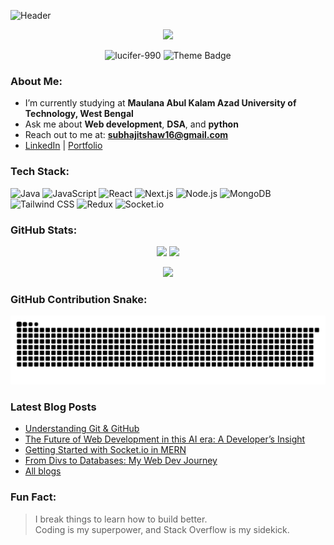   
![Header](https://capsule-render.vercel.app/api?type=venom&height=250&color=gradient&customColorList=6,11,20&text=Subhajit%20Shaw&fontAlignY=81&fontColor=668CFF)

<!-- <h1 align="center">
  Hi I'm Subhajit Shaw
  <img src="https://media.giphy.com/media/hvRJCLFzcasrR4ia7z/giphy.gif" width="35" />
</h1> -->

<p align="center">
  <a href="https://github.com/lucifer-990"><img src="https://readme-typing-svg.herokuapp.com?font=Fira+Code&weight=500&size=24&duration=3000&pause=1000&color=668CFF&center=true&vCenter=true&width=500&lines=Full-Stack+Developer;MERN+Stack+Enthusiast;Open+Source+Contributor;Lifelong+Learner"></a>
</p>

<p align="center">
  <img src="https://komarev.com/ghpvc/?username=lucifer-990&label=Visitors&color=0e75b6&style=flat" alt="lucifer-990" />
  <picture>
    <source media="(prefers-color-scheme: dark)" srcset="https://img.shields.io/badge/Theme-Dark-informational?style=flat&logo=github" />
    <source media="(prefers-color-scheme: light)" srcset="https://img.shields.io/badge/Theme-Light-informational?style=flat&logo=github" />
    <img alt="Theme Badge" src="https://img.shields.io/badge/Theme-Auto-informational?style=flat&logo=github" />
  </picture>
</p>


### About Me:
-  I’m currently studying at **Maulana Abul Kalam Azad University of Technology, West Bengal** 
-  Ask me about **Web development**, **DSA**, and **python**  
-  Reach out to me at: **subhajitshaw16@gmail.com**  
-  [LinkedIn](https://linkedin.com/in/subhajit-shaw-56610b208) | [Portfolio](https://portfolio-bay-one-88.vercel.app)


### Tech Stack:
![Java](https://img.shields.io/badge/-Java-black?style=for-the-badge&logo=java)
![JavaScript](https://img.shields.io/badge/-JavaScript-black?style=for-the-badge&logo=javascript)
![React](https://img.shields.io/badge/-React-black?style=for-the-badge&logo=react)
![Next.js](https://img.shields.io/badge/-Next.js-black?style=for-the-badge&logo=next.js)
![Node.js](https://img.shields.io/badge/-Node.js-black?style=for-the-badge&logo=node.js)
![MongoDB](https://img.shields.io/badge/-MongoDB-black?style=for-the-badge&logo=mongodb)
![Tailwind CSS](https://img.shields.io/badge/-Tailwind%20CSS-black?style=for-the-badge&logo=tailwind-css)
![Redux](https://img.shields.io/badge/-Redux-black?style=for-the-badge&logo=redux)
![Socket.io](https://img.shields.io/badge/-Socket.io-black?style=for-the-badge&logo=socket.io)


### GitHub Stats:

<p align="center">
  <img src="https://github-readme-stats.vercel.app/api?username=lucifer-990&show_icons=true&theme=tokyonight" width="47%" />
  <img src="https://github-readme-streak-stats.herokuapp.com?user=lucifer-990&theme=tokyonight&hide_border=true" width="47%" />
</p>

<p align="center">
  <img src="https://github-readme-stats.vercel.app/api/top-langs/?username=lucifer-990&layout=compact&theme=tokyonight" width="47%" />
</p>



###  GitHub Contribution Snake:
<p align="center">
  <img src="https://github.com/lucifer-990/lucifer-990/blob/output/github-contribution-grid-snake.svg" />
</p>

###  Latest Blog Posts

-  [Understanding Git & GitHub](https://portfolio-bay-one-88.vercel.app/686f6e9ad274318bf56be00a)
-  [The Future of Web Development in this AI era: A Developer’s Insight](https://portfolio-bay-one-88.vercel.app/686f6e6ea203058de68c9166)
-  [Getting Started with Socket.io in MERN](https://yourblogsite.com/blog/socket-io-setup)
-  [From Divs to Databases: My Web Dev Journey](https://portfolio-bay-one-88.vercel.app/686f4f5fbb1565dd3b42251a)
-  [All blogs](https://portfolio-bay-one-88.vercel.app/#blog)




###  Fun Fact:
>  I break things to learn how to build better.  
>  Coding is my superpower, and Stack Overflow is my sidekick.



